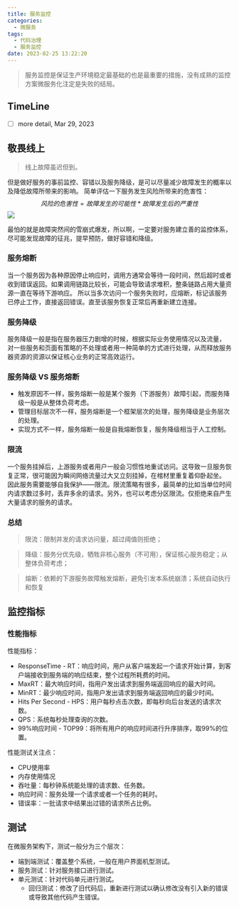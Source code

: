 ```yaml
---
title: 服务监控
categories:
  - 微服务
tags:
  - 代码治理
  - 服务监控
date: 2023-02-25 13:22:20
---
```


>服务监控是保证生产环境稳定最基础的也是最重要的措施，没有成熟的监控方案微服务化注定是失败的结局。

<!-- more -->

## TimeLine
- [ ] more detail, Mar 29, 2023

## 敬畏线上
>线上故障虽迟但到。

但是做好服务的事前监控、容错以及服务降级，是可以尽量减少故障发生的概率以及降低故障所带来的影响。
简单评估一下服务发生风险所带来的危害性：
$$风险的危害性=故障发生的可能性 * 故障发生后的严重性$$
![](/images/fault.png)

最怕的就是故障突然间的雪崩式爆发，所以啊，一定要对服务建立善的监控体系，尽可能发现故障的征兆，提早预防，做好容错和降级。

### 服务熔断
当一个服务因为各种原因停止响应时，调用方通常会等待一段时间，然后超时或者收到错误返回。如果调用链路比较长，可能会导致请求堆积，整条链路占用大量资源一直在等待下游响应。
所以当多次访问一个服务失败时，应熔断，标记该服务已停止工作，直接返回错误。直至该服务恢复正常后再重新建立连接。

### 服务降级
服务降级一般是指在服务器压力剧增的时候，根据实际业务使用情况以及流量，
对一些服务和页面有策略的不处理或者用一种简单的方式进行处理，从而释放服务器资源的资源以保证核心业务的正常高效运行。

### 服务降级 VS 服务熔断

- 触发原因不一样，服务熔断一般是某个服务（下游服务）故障引起，而服务降级一般是从整体负荷考虑。
- 管理目标层次不一样，服务熔断是一个框架层次的处理，服务降级是业务层次的处理。
- 实现方式不一样，服务熔断一般是自我熔断恢复，服务降级相当于人工控制。


### 限流
一个服务挂掉后，上游服务或者用户一般会习惯性地重试访问。这导致一旦服务恢复正常，很可能因为瞬间网络流量过大又立刻挂掉，在棺材里重复着仰卧起坐。
因此服务需要能够自我保护——限流。限流策略有很多，最简单的比如当单位时间内请求数过多时，丢弃多余的请求。另外，也可以考虑分区限流。仅拒绝来自产生大量请求的服务的请求。

### 总结

>限流：限制并发的请求访问量，超过阈值则拒绝；

>降级：服务分优先级，牺牲非核心服务（不可用），保证核心服务稳定；从整体负荷考虑；

>熔断：依赖的下游服务故障触发熔断，避免引发本系统崩溃；系统自动执行和恢复

## 监控指标

### 性能指标
性能指标：
- ResponseTime - RT：响应时间，用户从客户端发起一个请求开始计算，到客户端接收到服务端的响应结束，整个过程所耗费的时间。
- MaxRT：最大响应时间，指用户发出请求到服务端返回响应的最大时间。
- MinRT：最少响应时间，指用户发出请求到服务端返回响应的最少时间。
- Hits Per Second - HPS：用户每秒点击次数，即每秒向后台发送的请求次数。
- QPS：系统每秒处理查询的次数。
- 99%响应时间 - TOP99：将所有用户的响应时间进行升序排序，取99%的位置。

性能测试关注点：
- CPU使用率
- 内存使用情况
- 吞吐量：每秒钟系统能处理的请求数、任务数。
- 响应时间：服务处理一个请求或者一个任务的耗时。
- 错误率：一批请求中结果出过错的请求所占比例。


## 测试
在微服务架构下，测试一般分为三个层次：
- 端到端测试：覆盖整个系统，一般在用户界面机型测试。
- 服务测试：针对服务接口进行测试。
- 单元测试：针对代码单元进行测试。 
  - 回归测试：修改了旧代码后，重新进行测试以确认修改没有引入新的错误或导致其他代码产生错误。
  
